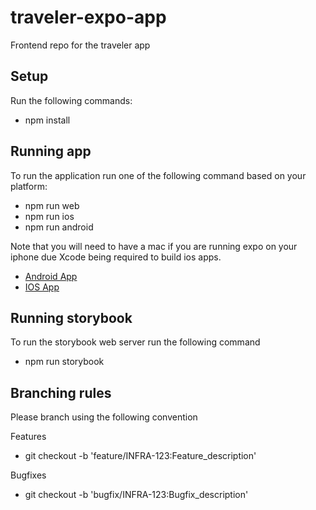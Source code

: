 # traveler-expo-app
Frontend repo for the traveler app

## Setup
Run the following commands:

- npm install

## Running app
To run the application run one of the following command based on your platform:

- npm run web
- npm run ios
- npm run android

Note that you will need to have a mac if you are running expo on your iphone due Xcode being required to build ios apps.
- [Android App](https://play.google.com/store/apps/details?id=host.exp.exponent&hl=en&gl=US)
- [IOS App](https://apps.apple.com/us/app/expo-go/id982107779)

## Running storybook
To run the storybook web server run the following command

- npm run storybook

## Branching rules
Please branch using the following convention

Features
- git checkout -b 'feature/INFRA-123:Feature_description'

Bugfixes
- git checkout -b 'bugfix/INFRA-123:Bugfix_description'
